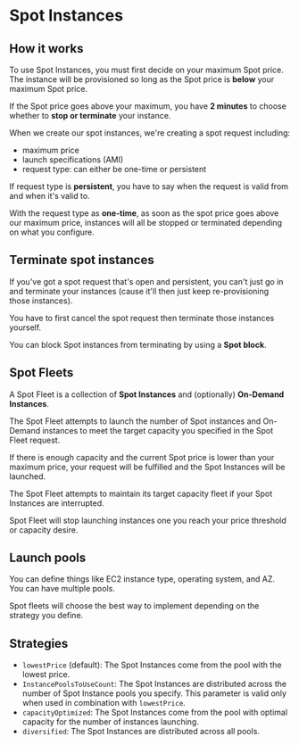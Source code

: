 # Spot Instances

## How it works

To use Spot Instances, you must first decide on your maximum Spot price. The instance will be provisioned so long as the Spot price is **below** your maximum Spot price.

If the Spot price goes above your maximum, you have **2 minutes** to choose whether to **stop or terminate** your instance.

When we create our spot instances, we're creating a spot request including:
- maximum price
- launch specifications (AMI)
- request type: can either be one-time or persistent

If request type is **persistent**, you have to say when the request is valid from and when it's valid to.

With the request type as **one-time**, as soon as the spot price goes above our maximum price, instances will all be stopped or terminated depending on what you configure.


## Terminate spot instances

If you've got a spot request that's open and persistent, you can't just go in and terminate your instances (cause it'll then just keep re-provisioning those instances).

You have to first cancel the spot request then terminate those instances yourself.

You can block Spot instances from terminating by using a **Spot block**.


## Spot Fleets

A Spot Fleet is a collection of **Spot Instances** and (optionally) **On-Demand Instances**.

The Spot Fleet attempts to launch the number of Spot instances and On-Demand instances to meet the target capacity you specified in the Spot Fleet request.

If there is enough capacity and the current Spot price is lower than your maximum price, your request will be fulfilled and the Spot Instances will be launched.

The Spot Fleet attempts to maintain its target capacity fleet if your Spot Instances are interrupted.

Spot Fleet will stop launching instances one you reach your price threshold or capacity desire.


## Launch pools

You can define things like EC2 instance type, operating system, and AZ. You can have multiple pools.

Spot fleets will choose the best way to implement depending on the strategy you define.


## Strategies

- `lowestPrice` (default): The Spot Instances come from the pool with the lowest price.
- `InstancePoolsToUseCount`: The Spot Instances are distributed across the number of Spot Instance pools you specify. This parameter is valid only when used in combination with `lowestPrice`.
- `capacityOptimized`: The Spot Instances come from the pool with optimal capacity for the number of instances launching.
- `diversified`: The Spot Instances are distributed across all pools.